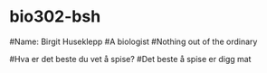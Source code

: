 # bio302-bsh
#Name: Birgit Huseklepp
#A biologist
#Nothing out of the ordinary





#Hva er det beste du vet å spise? 
#Det beste å spise er digg mat
